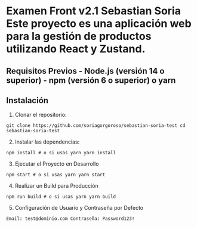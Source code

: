 # Examen Front v2.1 Sebastian Soria Este proyecto es una aplicación web para la gestión de productos utilizando React y Zustand. 

## Requisitos Previos - Node.js (versión 14 o superior) - npm (versión 6 o superior) o yarn 

## Instalación

1. Clonar el repositorio: 

``` 
git clone https://github.com/soriagorgoroso/sebastian-soria-test cd sebastian-soria-test 

```

 
2. Instalar las dependencias: 

``` 
npm install # o si usas yarn yarn install 
``` 

3. Ejecutar el Proyecto en Desarrollo 

```
npm start # o si usas yarn yarn start
``` 
4. Realizar un Build para Producción 

```
npm run build # o si usas yarn yarn build 
``` 

5. Configuración de Usuario y Contraseña por Defecto 

``` 
Email: test@dominio.com Contraseña: Password123! 
``` 
